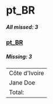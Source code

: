 # pt_BR

##### All missed: 3


### [pt_BR](https://github.com/Laravel-Lang/lang/blob/master/locales/pt_BR/pt_BR.json)

##### Missing: 3

<table >
<tr><td align="left" >
Côte d'Ivoire
</td>
</tr>
<tr><td align="left" >
Jane Doe
</td>
</tr>
<tr><td align="left" >
Total:
</td>
</tr>

</table>


